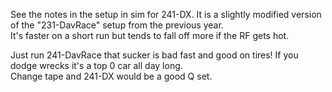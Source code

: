 See the notes in the setup in sim for 241-DX.  It is a slightly modified version of the "231-DavRace" setup from the previous year.  
It's faster on a short run but tends to fall off more if the RF gets hot.

Just run 241-DavRace that sucker is bad fast and good on tires!  If you dodge wrecks it's a top 0 car all day long.  
Change tape and 241-DX would be a good Q set.
